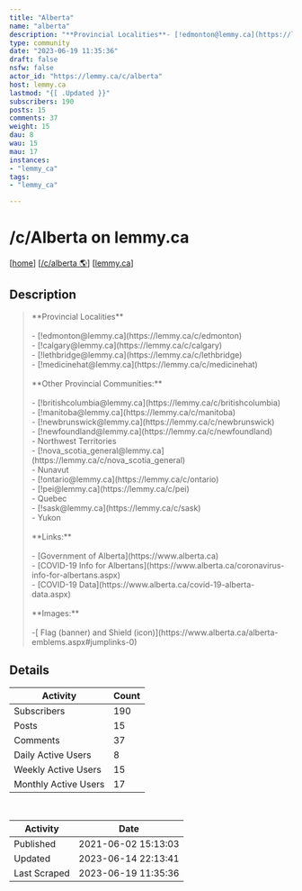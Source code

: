 ```yaml
---
title: "Alberta" 
name: "alberta"
description: "**Provincial Localities**- [!edmonton@lemmy.ca](https://lemmy.ca/c/edmonton)- [!calgary@lemmy.ca](https://lemmy.ca/c/calgary)- [!lethbridge@lemmy.ca](https://lemmy.ca/c/lethbridge)- [!medicinehat@lemmy.ca](https://lemmy.ca/c/medicinehat) **Other Provincial Communities:**- [!britishcolumbia@lemmy.ca](https://lemmy.ca/c/britishcolumbia)- [!manitoba@lemmy.ca](https://lemmy.ca/c/manitoba)- [!newbrunswick@lemmy.ca](https://lemmy.ca/c/newbrunswick)- [!newfoundland@lemmy.ca](https://lemmy.ca/c/newfoundland)- Northwest Territories- [!nova_scotia_general@lemmy.ca](https://lemmy.ca/c/nova_scotia_general)- Nunavut- [!ontario@lemmy.ca](https://lemmy.ca/c/ontario)- [!pei@lemmy.ca](https://lemmy.ca/c/pei)- Quebec- [!sask@lemmy.ca](https://lemmy.ca/c/sask)- Yukon**Links:**- [Government of Alberta](https://www.alberta.ca)- [COVID-19 Info for Albertans](https://www.alberta.ca/coronavirus-info-for-albertans.aspx)- [COVID-19 Data](https://www.alberta.ca/covid-19-alberta-data.aspx)**Images:**-[ Flag (banner) and Shield (icon)](https://www.alberta.ca/alberta-emblems.aspx#jumplinks-0)"
type: community
date: "2023-06-19 11:35:36"
draft: false
nsfw: false
actor_id: "https://lemmy.ca/c/alberta"
host: lemmy.ca
lastmod: "{[ .Updated }}"
subscribers: 190
posts: 15
comments: 37
weight: 15
dau: 8
wau: 15
mau: 17
instances:
- "lemmy_ca"
tags: 
- "lemmy_ca"

---
```


# /c/Alberta on lemmy.ca

[[home](/)]
[[/c/alberta 🌎](https://lemmy.ca/c/alberta)]
[[lemmy.ca](/instances/lemmy_ca)]


## Description 

<blockquote class="description">
**Provincial Localities**<br><br>- [!edmonton@lemmy.ca](https://lemmy.ca/c/edmonton)<br>- [!calgary@lemmy.ca](https://lemmy.ca/c/calgary)<br>- [!lethbridge@lemmy.ca](https://lemmy.ca/c/lethbridge)<br>- [!medicinehat@lemmy.ca](https://lemmy.ca/c/medicinehat) <br><br>**Other Provincial Communities:**<br><br>- [!britishcolumbia@lemmy.ca](https://lemmy.ca/c/britishcolumbia)<br>- [!manitoba@lemmy.ca](https://lemmy.ca/c/manitoba)<br>- [!newbrunswick@lemmy.ca](https://lemmy.ca/c/newbrunswick)<br>- [!newfoundland@lemmy.ca](https://lemmy.ca/c/newfoundland)<br>- Northwest Territories<br>- [!nova_scotia_general@lemmy.ca](https://lemmy.ca/c/nova_scotia_general)<br>- Nunavut<br>- [!ontario@lemmy.ca](https://lemmy.ca/c/ontario)<br>- [!pei@lemmy.ca](https://lemmy.ca/c/pei)<br>- Quebec<br>- [!sask@lemmy.ca](https://lemmy.ca/c/sask)<br>- Yukon<br><br>**Links:**<br><br>- [Government of Alberta](https://www.alberta.ca)<br>- [COVID-19 Info for Albertans](https://www.alberta.ca/coronavirus-info-for-albertans.aspx)<br>- [COVID-19 Data](https://www.alberta.ca/covid-19-alberta-data.aspx)<br><br>**Images:**<br><br>-[ Flag (banner) and Shield (icon)](https://www.alberta.ca/alberta-emblems.aspx#jumplinks-0)
</blockquote>


## Details

| Activity | Count  |
|----------------------|---|
| Subscribers          | 190 |
| Posts                | 15  |
| Comments             | 37  |
| Daily Active Users   | 8  |
| Weekly Active Users  | 15  |
| Monthly Active Users | 17  |

<br>

| Activity | Date |
|----------------------|---|
| Published            | 2021-06-02 15:13:03 |
| Updated              | 2023-06-14 22:13:41 |
| Last Scraped         | 2023-06-19 11:35:36 |
